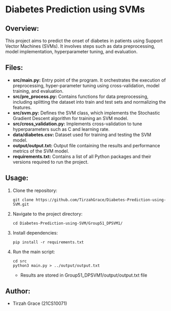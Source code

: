# Diabetes Prediction using SVMs

## Overview:
This project aims to predict the onset of diabetes in patients using Support Vector Machines (SVMs). It involves steps such as data preprocessing, model implementation, hyperparameter tuning, and evaluation.

## Files:

- **src/main.py:** Entry point of the program. It orchestrates the execution of preprocessing, hyper-parameter tuning using cross-validation, model training, and evaluation.
- **src/pre_process.py:** Contains functions for data preprocessing, including splitting the dataset into train and test sets and normalizing the features.
- **src/svm.py:** Defines the SVM class, which implements the Stochastic Gradient Descent algorithm for training an SVM model.
- **src/cross_validation.py:** Implements cross-validation to tune hyperparameters such as C and learning rate.
- **data/diabetes.csv:** Dataset used for training and testing the SVM model.
- **output/output.txt:** Output file containing the results and performance metrics of the SVM model.
- **requirements.txt:** Contains a list of all Python packages and their versions required to run the project.
  
## Usage:

1. Clone the repository:
   ```
   git clone https://github.com/TirzahGrace/Diabetes-Prediction-using-SVM.git
   ```
2. Navigate to the project directory:
   ```
   cd Diabetes-Prediction-using-SVM/Group51_DPSVM1/
   ```
3. Install dependencies:
   ```
   pip install -r requirements.txt
   ```
4. Run the main script:
   ```
   cd src
   python3 main.py > ../output/output.txt 
   ```
   - Results are stored in Group51_DPSVM1/output/output.txt file
## Author:
  - Tirzah Grace (21CS10071)
